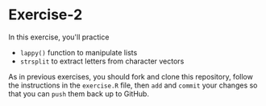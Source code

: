 # Exercise-2

In this exercise, you'll practice 

* `lappy()` function to manipulate lists
* `strsplit` to extract letters from character vectors

As in previous exercises, you should fork and clone this repository,
follow the instructions in the `exercise.R` file, then `add` and
`commit` your changes so that you can `push` them back up to GitHub.
